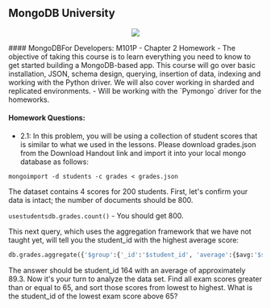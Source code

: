 ## MongoDB University
<p align = "center">
<img src = "http://cdn.rancher.com/wp-content/uploads/2016/01/26001728/mongodb-logo.png">
</p>
#### MongoDBFor Developers: M101P - Chapter 2 Homework
- The objective of taking this course is to learn everything you need to know to get started building a MongoDB-based app. This course will go over basic installation, JSON, schema design, querying, insertion of data, indexing and working with the Python driver. We will also cover working in sharded and replicated environments. - Will be working with the `Pymongo` driver for the homeworks.  

#### Homework Questions:

- 2.1: In this problem, you will be using a collection of student scores that is similar to what we used in the lessons. Please download grades.json from the Download Handout link and import it into your local mongo database as follows:

```mongoimport -d students -c grades < grades.json```

The dataset contains 4 scores for 200 students. First, let's confirm your data is intact; the number of documents should be 800.

``usestudentsdb.grades.count()`` - You should get 800.

This next query, which uses the aggregation framework that we have not taught yet, will tell you the student_id with the highest average score:

``` python
db.grades.aggregate({'$group':{'_id':'$student_id', 'average':{$avg:'$score'}}}, {'$sort':{'average':-1}}, {'$limit':1})
```

The answer should be student_id 164 with an average of approximately 89.3. Now it's your turn to analyze the data set. Find all exam scores greater than or equal to 65, and sort those scores from lowest to highest. What is the student_id of the lowest exam score above 65? 
